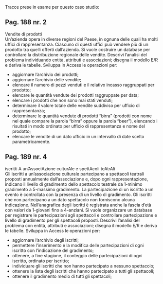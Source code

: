 Tracce prese in esame per questo caso studio:

## Pag. 188 nr. 2  
Vendite di prodotti   
Un’azienda opera in diverse regioni del Paese, in ognuna delle quali ha molti uffici di rappresentanza. Ciascuno di questi uffici può vendere più di un prodotto tra quelli offerti dall’azienda. Si vuole costruire un database per controllare la distribuzione regionale delle vendite. Descrivi l’analisi del problema individuando entità, attributi e associazioni; disegna il modello E/R e deriva le tabelle. Sviluppa in Access le operazioni per:
- aggiornare l’archivio dei prodotti;
- aggiornare l’archivio delle vendite;
- elencare il numero di pezzi venduti e il relativo incasso raggruppati per prodotto;
- elencare le quantità vendute dei prodotti raggruppate per data;
- elencare i prodotti che non sono mai stati venduti;
- determinare il valore totale delle vendite suddiviso per ufficio di rappresentanza;
- determinare le quantità vendute di prodotti “birra” (prodotti con nome nel quale compare la parola “birra” oppure la parola “beer”), elencando i risultati in modo ordinato per ufficio di rappresentanza e nome del prodotto;
- elencare le vendite di un dato ufficio in un intervallo di date scelto parametricamente.
   
   
## Pag. 189 nr. 4    
iscritti A un’AssociAzione culturAle e spettAcoli teAtrAli   
Gli iscritti a un’associazione culturale partecipano a spettacoli teatrali proposti annualmente dall’associazione e, dopo ogni rappresentazione, indicano il livello di gradimento dello spettacolo teatrale da 1-minimo gradimento a 5-massimo gradimento. La partecipazione di un iscritto a un evento è controllata con la presenza di un livello di gradimento. Gli iscritti che non partecipano a un dato spettacolo non forniscono alcuna indicazione.    Nell’anagrafica degli iscritti è registrata anche la fascia d’età con valori da 1-giovani fino a 4-anziani. Si vuole organizzare un database per registrare le partecipazioni agli spettacoli e controllare partecipazione e livello di gradimento per gli spettacoli proposti.    Descrivi l’analisi del problema con entità, attributi e associazioni; disegna il modello E/R e deriva le tabelle. Sviluppa in Access le operazioni per:
- aggiornare l’archivio degli iscritti;
- permettere l’inserimento e la modifica delle partecipazioni di ogni iscritto con l’indicazione del gradimento;
- ottenere, a fine stagione, il conteggio delle partecipazioni di ogni iscritto, ordinato per iscritto;
- individuare gli iscritti che non hanno partecipato a nessuno spettacolo;
- ottenere la lista degli iscritti che hanno partecipato a tutti gli spettacoli;
- ottenere il gradimento medio di tutti gli spettacoli;